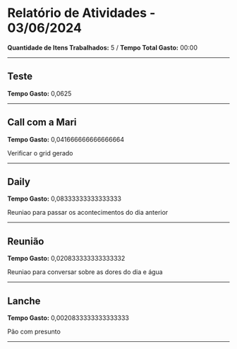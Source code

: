 # Relatório de Atividades - 03/06/2024
**Quantidade de Itens Trabalhados:** 5
 / **Tempo Total Gasto:** 00:00

---

## Teste
**Tempo Gasto:** 0,0625



---

## Call com a Mari
**Tempo Gasto:** 0,041666666666666664

Verificar o grid gerado

---

## Daily
**Tempo Gasto:** 0,08333333333333333

Reuniao para passar os acontecimentos do dia anterior

---

## Reunião
**Tempo Gasto:** 0,020833333333333332

Reuniao para conversar sobre as dores do dia e água

---

## Lanche
**Tempo Gasto:** 0,0020833333333333333

Pão com presunto

---

